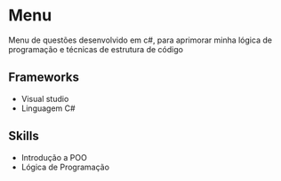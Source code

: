 # Menu
Menu de questões desenvolvido em c#, para aprimorar minha lógica de programação e técnicas de estrutura de código

## Frameworks
- Visual studio
- Linguagem C#

## Skills
- Introdução a POO
- Lógica de Programação
